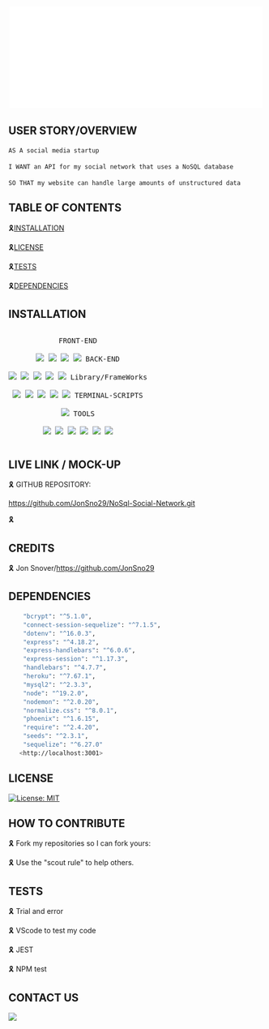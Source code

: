 <div align="center" id="top">
  <img width="500px" height="200px" src="assets/welcome.svg"/>
  </div>
  
## USER STORY/OVERVIEW

```
AS A social media startup

I WANT an API for my social network that uses a NoSQL database

SO THAT my website can handle large amounts of unstructured data
```

## TABLE OF CONTENTS

 🎗[INSTALLATION](#installation)

 🎗[LICENSE](#license)  

 🎗[TESTS](#tests)

 🎗[DEPENDENCIES](#dependencies)

## INSTALLATION

<p style="display: inline-block;" align="center">
  <kbd>
    <kbd>FRONT-END</kbd>
    <br>
    <br>
    <img width="30px" src="https://cdn.jsdelivr.net/gh/devicons/devicon/icons/html5/html5-original.svg" />
    <img width="30px" src="https://cdn.jsdelivr.net/gh/devicons/devicon/icons/css3/css3-plain.svg" />
    <img width="30px" src="https://cdn.jsdelivr.net/gh/devicons/devicon/icons/markdown/markdown-original.svg"/>
    <img width="30px" src="https://cdn.jsdelivr.net/gh/devicons/devicon/icons/javascript/javascript-original.svg"/>
  </kbd>
  <kbd>
    <kbd>BACK-END</kbd>
    <br>
    <br>
    <img width="30px" src="https://cdn.jsdelivr.net/gh/devicons/devicon/icons/express/express-original.svg" />
    <img width="30px" src="https://cdn.jsdelivr.net/gh/devicons/devicon/icons/mysql/mysql-original.svg" />
    <img width="30px" src="https://cdn.jsdelivr.net/gh/devicons/devicon/icons/nodejs/nodejs-original.svg" />
    <img width="30px" src="https://cdn.jsdelivr.net/gh/devicons/devicon/icons/sequelize/sequelize-original.svg" />
    <img width="30px" src="https://cdn.jsdelivr.net/gh/devicons/devicon/icons/mysql2/mysql2.svg" />
  </kbd>
  <kbd>
    <kbd>Library/FrameWorks</kbd>
    <br>
    <br>
    <img width="30px" src="https://cdn.jsdelivr.net/gh/devicons/devicon/icons/tailwindcss/tailwindcss-plain.svg" />
    <img width="30px" src="https://cdn.jsdelivr.net/gh/devicons/devicon/icons/bootstrap/bootstrap-original.svg" />
    <img width="30px" src="https://cdn.jsdelivr.net/gh/devicons/devicon/icons/npm/npm-original-wordmark.svg" />
    <img width="30px" src="https://cdn.jsdelivr.net/gh/devicons/devicon/icons/handlebars/handlebars-original.svg" />
    <img width="30px" src="https://cdn.jsdelivr.net/gh/devicons/devicon/icons/jest/jest-plain.svg" />
</kbd>
  <kbd>
    <kbd>TERMINAL-SCRIPTS</kbd>
    <br>
    <br>
    <img width="30px" src="https://cdn.jsdelivr.net/gh/devicons/devicon/icons/nodejs/nodejs-original.svg" />
  </kbd>
  <kbd>
    <kbd>TOOLS</kbd>
    <br>
    <br>
    <img width="30px" src="https://cdn.jsdelivr.net/gh/devicons/devicon/icons/vscode/vscode-original.svg" />
    <img width="30px" src="https://cdn.jsdelivr.net/gh/devicons/devicon/icons/heroku/heroku-original.svg" />
    <img width="30px" src="https://cdn.jsdelivr.net/gh/devicons/devicon/icons/github/github-original.svg" />
    <img width="30px" src="https://cdn.jsdelivr.net/gh/devicons/devicon/icons/slack/slack-original.svg" />
    <img width="30px" src="https://cdn.jsdelivr.net/gh/devicons/devicon/icons/devicon/devicon-original.svg" />
    <img width="30px" src="https://cdn.jsdelivr.net/gh/devicons/devicon/icons/oracle/oracle-original.svg" />
</kbd>
  
## LIVE LINK / MOCK-UP

🎗 GITHUB REPOSITORY:

  <https://github.com/JonSno29/NoSql-Social-Network.git>
  
🎗 

## CREDITS

🎗 Jon Snover/<https://github.com/JonSno29>

## DEPENDENCIES

```bash
    "bcrypt": "^5.1.0",
    "connect-session-sequelize": "^7.1.5",
    "dotenv": "^16.0.3",
    "express": "^4.18.2",
    "express-handlebars": "^6.0.6",
    "express-session": "^1.17.3",
    "handlebars": "^4.7.7",
    "heroku": "^7.67.1",
    "mysql2": "^2.3.3",
    "node": "^19.2.0",
    "nodemon": "^2.0.20",
    "normalize.css": "^8.0.1",
    "phoenix": "^1.6.15",
    "require": "^2.4.20",
    "seeds": "^2.3.1",
    "sequelize": "^6.27.0"
   <http://localhost:3001>
```

## LICENSE

[![License: MIT](https://img.shields.io/badge/License-MIT-yellow.svg)](https://opensource.org/licenses/MIT)

## HOW TO CONTRIBUTE

🎗 Fork my repositories so I can fork yours:

🎗 Use the "scout rule" to help others.

## TESTS

🎗 Trial and error

🎗 VScode to test my code

🎗 JEST
  
🎗 NPM test

## CONTACT US

<a href="https://github.com/jonsno29" target="_blank"><img src="https://img.shields.io/badge/Github-jonsno29-red?style=for-the-badge&logo=github"></a>
